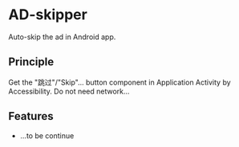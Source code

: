 # AD-skipper

Auto-skip the ad in Android app.

## Principle

Get the "跳过"/"Skip"... button component in Application Activity by Accessibility.
Do not need network...

## Features

- ...to be continue
